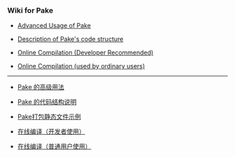 ### Wiki for Pake

- [Advanced Usage of Pake](https://github.com/tw93/Pake/wiki/Advanced-Usage-of-Pake)

- [Description of Pake's code structure](https://github.com/tw93/Pake/wiki/Description-of-Pake's-code-structure)

- [Online Compilation (Developer Recommended)](https://github.com/tw93/Pake/wiki/Online-Compilation-(Developer-Recommended))

- [Online Compilation (used by ordinary users)](https://github.com/tw93/Pake/wiki/Online-Compilation-(used-by-ordinary-users))

------
- [Pake 的高级用法](https://github.com/tw93/Pake/wiki/Pake-%E7%9A%84%E9%AB%98%E7%BA%A7%E7%94%A8%E6%B3%95)

- [Pake 的代码结构说明](https://github.com/tw93/Pake/wiki/Pake-%E7%9A%84%E4%BB%A3%E7%A0%81%E7%BB%93%E6%9E%84%E8%AF%B4%E6%98%8E)

- [Pake打包静态文件示例](https://github.com/tw93/Pake/wiki/Pake%E6%89%93%E5%8C%85%E9%9D%99%E6%80%81%E6%96%87%E4%BB%B6%E7%A4%BA%E4%BE%8B)

- [在线编译（开发者使用）](https://github.com/tw93/Pake/wiki/%E5%9C%A8%E7%BA%BF%E7%BC%96%E8%AF%91%EF%BC%88%E5%BC%80%E5%8F%91%E8%80%85%E4%BD%BF%E7%94%A8%EF%BC%89)

- [在线编译（普通用户使用）](https://github.com/tw93/Pake/wiki/%E5%9C%A8%E7%BA%BF%E7%BC%96%E8%AF%91%EF%BC%88%E6%99%AE%E9%80%9A%E7%94%A8%E6%88%B7%E4%BD%BF%E7%94%A8%EF%BC%89)



